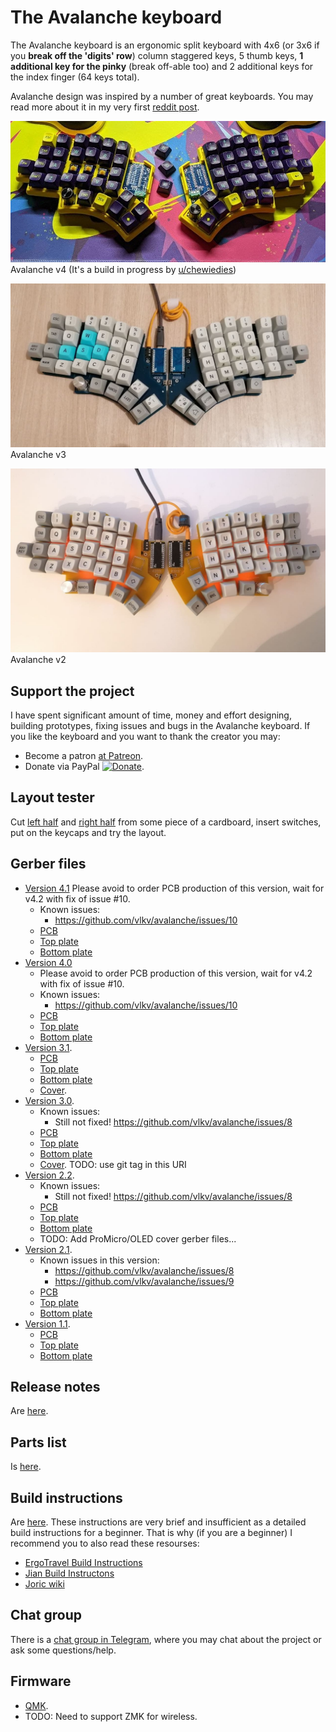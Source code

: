 # The Avalanche keyboard

The Avalanche keyboard is an ergonomic split keyboard with 4x6 (or 3x6 if you **break off the 'digits' row**) column staggered keys,
5 thumb keys, **1 additional key for the pinky** (break off-able too) and 2 additional keys for the index finger (64 keys total).

Avalanche design was inspired by a number of great keyboards. You may read more about it
in my very first [reddit post](https://www.reddit.com/r/MechanicalKeyboards/comments/mkwddp/introducing_the_avalanche_yet_another_one_ergo/).

![The Avalanche keyboard v4](/images/avalanche_v4-1.jpg)
Avalanche v4 (It's a build in progress by [u/chewiedies](https://www.reddit.com/user/chewiedies))

![The Avalanche keyboard v3](/images/avalanche_v3-0.jpg)
Avalanche v3

![The Avalanche keyboard v2](/images/avalanche_v2-0.jpg)
Avalanche v2

## Support the project

I have spent significant amount of time, money and effort designing, building prototypes, fixing issues and bugs in
the Avalanche keyboard. If you like the keyboard and you want to thank the creator you may:
* Become a patron [at Patreon](https://www.patreon.com/vitvlkv).
* Donate via PayPal [![Donate](https://img.shields.io/badge/Donate-PayPal-green.svg)](https://www.paypal.com/cgi-bin/webscr?cmd=_s-xclick&hosted_button_id=99MYK4CNR8DP2).


## Layout tester

Cut [left half](https://github.com/vlkv/avalanche/blob/master/layout_tester/pdf/Avalanche_v3_0_left_A4.pdf) and
[right half](https://github.com/vlkv/avalanche/blob/master/layout_tester/pdf/Avalanche_v3_0_right_A4.pdf)
from some piece of a cardboard, insert switches, put on the keycaps and try the layout.


## Gerber files

* [Version 4.1](https://github.com/vlkv/avalanche/tree/v4.1)
  Please avoid to order PCB production of this version, wait for v4.2 with fix of issue #10.
  * Known issues:
    * https://github.com/vlkv/avalanche/issues/10
  * [PCB](https://github.com/vlkv/avalanche/blob/v4.1/pcb/Gerbers_pcb_v4_1.zip)
  * [Top plate](https://github.com/vlkv/avalanche/blob/v4.1/plate_top/Gerbers_plate_top_v4_1.zip)
  * [Bottom plate](https://github.com/vlkv/avalanche/blob/v4.1/plate_bottom/Gerbers_plate_bottom_v4_1.zip)
* [Version 4.0](https://github.com/vlkv/avalanche/tree/v4.0)
  * Please avoid to order PCB production of this version, wait for v4.2 with fix of issue #10.
  * Known issues:
    * https://github.com/vlkv/avalanche/issues/10
  * [PCB](https://github.com/vlkv/avalanche/blob/v4.0/pcb/Gerbers_pcb_v4_0.zip)
  * [Top plate](https://github.com/vlkv/avalanche/blob/v4.0/plate_top/Gerbers_plate_top_v4_0.zip)
  * [Bottom plate](https://github.com/vlkv/avalanche/blob/v4.0/plate_bottom/Gerbers_plate_bottom_v4_0.zip)
* [Version 3.1](https://github.com/vlkv/avalanche/tree/v3.1).
  * [PCB](https://github.com/vlkv/avalanche/blob/v3.1/pcb/Gerbers_pcb_v3_1.zip)
  * [Top plate](https://github.com/vlkv/avalanche/blob/v3.1/plate_top/Gerbers_plate_top_v3_0.zip)
  * [Bottom plate](https://github.com/vlkv/avalanche/blob/v3.1/plate_bottom/Gerbers_plate_bottom_v3_0.zip)
  * [Cover](https://github.com/vlkv/avalanche/blob/v3.1/cover/Gerbers_cover_v3_0.zip).
* [Version 3.0](https://github.com/vlkv/avalanche/tree/v3.0).
  * Known issues:
    * Still not fixed! https://github.com/vlkv/avalanche/issues/8
  * [PCB](https://github.com/vlkv/avalanche/blob/v3.0/pcb/Gerbers_pcb_v3_0.zip)
  * [Top plate](https://github.com/vlkv/avalanche/blob/v3.0/plate_top/Gerbers_plate_top_v3_0.zip)
  * [Bottom plate](https://github.com/vlkv/avalanche/blob/v3.0/plate_bottom/Gerbers_plate_bottom_v3_0.zip)
  * [Cover](https://github.com/vlkv/avalanche/blob/master/cover/Gerbers_cover_v3_0.zip). TODO: use git tag in this URI
* [Version 2.2](https://github.com/vlkv/avalanche/tree/v2.2).
  * Known issues:
    * Still not fixed! https://github.com/vlkv/avalanche/issues/8
  * [PCB](https://github.com/vlkv/avalanche/blob/v2.2/pcb/Gerbers_pcb.zip)
  * [Top plate](https://github.com/vlkv/avalanche/blob/v2.2/plate_top/Gerbers_plate_top.zip)
  * [Bottom plate](https://github.com/vlkv/avalanche/blob/v2.2/plate_bottom/Gerbers_plate_bottom.zip)
  * TODO: Add ProMicro/OLED cover gerber files...
* [Version 2.1](https://github.com/vlkv/avalanche/tree/v2.1).
  * Known issues in this version:
    *  https://github.com/vlkv/avalanche/issues/8
    *  https://github.com/vlkv/avalanche/issues/9
  * [PCB](https://github.com/vlkv/avalanche/blob/v2.1/pcb/Gerbers_pcb.zip)
  * [Top plate](https://github.com/vlkv/avalanche/blob/v2.1/plate_top/Gerbers_plate_top.zip)
  * [Bottom plate](https://github.com/vlkv/avalanche/blob/v2.1/plate_bottom/Gerbers_plate_bottom.zip)
* [Version 1.1](https://github.com/vlkv/avalanche/tree/v1.1).
  * [PCB](https://github.com/vlkv/avalanche/blob/v1.1/pcb/Gerbers_pcb.zip)
  * [Top plate](https://github.com/vlkv/avalanche/blob/v1.1/plate_top/Gerbers_plate_top.zip)
  * [Bottom plate](https://github.com/vlkv/avalanche/blob/v1.1/plate_bottom/Gerbers_plate_bottom.zip)


## Release notes
Are [here](https://github.com/vlkv/avalanche/blob/master/release_notes.md).


## Parts list
Is [here](https://github.com/vlkv/avalanche/blob/master/parts_list.md).


## Build instructions

Are [here](https://github.com/vlkv/avalanche/blob/master/build_instructions.md). These instructions are very brief
and insufficient as a detailed build instructions for a beginner. That is why (if you are a beginner) I recommend you
to also read these resourses:
* [ErgoTravel Build Instructions](https://github.com/jpconstantineau/ErgoTravel/blob/master/BuildInstructions.md)
* [Jian Build Instructons](https://telegra.ph/Gajd-po-sborke-Jian-12-08)
* [Joric wiki](https://github.com/joric/jorne/wiki)


## Chat group
There is a [chat group in Telegram](https://t.me/avalanche_kb), where you may chat about the project or ask some questions/help.


## Firmware

* [QMK](https://github.com/vlkv/qmk_firmware/tree/master/keyboards/avalanche).
* TODO: Need to support ZMK for wireless.
